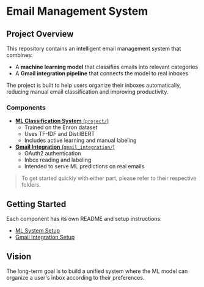 # Email Management System

## Project Overview

This repository contains an intelligent email management system that combines:
- A **machine learning model** that classifies emails into relevant categories
- A **Gmail integration pipeline** that connects the model to real inboxes

The project is built to help users organize their inboxes automatically, reducing manual email classification and improving productivity.

### Components

- [**ML Classification System** (`project/`)](project/)
  - Trained on the Enron dataset
  - Uses TF-IDF and DistilBERT
  - Includes active learning and manual labeling
- [**Gmail Integration** (`gmail_integration/`)](gmail_integration/)
  - OAuth2 authentication
  - Inbox reading and labeling
  - Intended to serve ML predictions on real emails

> To get started quickly with either part, please refer to their respective folders.

## Getting Started

Each component has its own README and setup instructions:
- [ML System Setup](project/)
- [Gmail Integration Setup](gmail_integration/)

## Vision

The long-term goal is to build a unified system where the ML model can organize a user's inbox according to their preferences.
